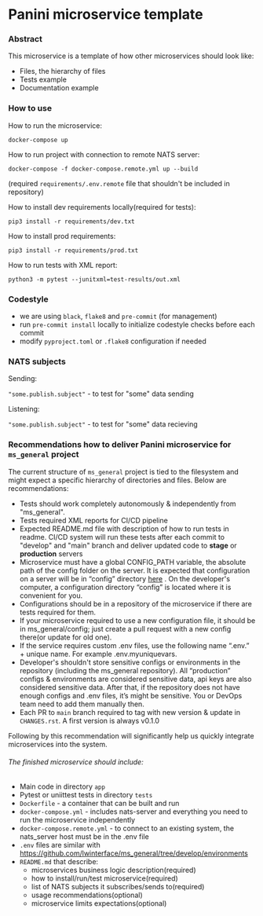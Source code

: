 # Panini microservice template

### Abstract

This microservice is a template of how other microservices should look like:
- Files, the hierarchy of files
- Tests example
- Documentation example

### How to use

How to run the microservice:

`docker-compose up`

How to run project with connection to remote NATS server:

`docker-compose -f docker-compose.remote.yml up --build`

(required `requirements/.env.remote` file that shouldn't be included in repository)

How to install dev requirements locally(required for tests):

`pip3 install -r requirements/dev.txt`

How to install prod requirements:

`pip3 install -r requirements/prod.txt`

How to run tests with XML report:

`python3 -m pytest --junitxml=test-results/out.xml`

### Codestyle
- we are using `black`, `flake8` and `pre-commit` (for management)
- run `pre-commit install` locally to initialize codestyle checks before each commit
- modify `pyproject.toml` or `.flake8` configuration if needed

### NATS subjects

Sending:

`"some.publish.subject"` - to test for "some" data sending

Listening:

`"some.publish.subject"` - to test for "some" data recieving


### Recommendations how to deliver Panini microservice for `ms_general` project


The current structure of `ms_general` project is tied to the filesystem and might expect a specific hierarchy of directories and files.
Below are recommendations:

- Tests should work completely autonomously & independently from "ms_general". 
- Tests required XML reports for CI/CD pipeline
- Expected README.md file with description of how to run tests in readme. CI/CD system will run these tests after each commit to "develop" and "main" branch and deliver updated code to **stage** or **production** servers
- Microservice must have a global CONFIG_PATH variable, the absolute path of the config folder on the server. It is expected that configuration on a server will be in “config” directory [here](https://github.com/lwinterface/ms_general/tree/develop/config) . On the developer's computer, a configuration directory “config” is located where it is convenient for you.
- Configurations should be in a repository of the microservice if there are tests required for them.
- If your microservice required to use a new configuration file, it should be in ms_general/config; just create a pull request with a new config there(or update for old one).
- If the service requires custom .env files, use the following name “.env.” + unique name. For example .env.myuniquevars.
- Developer's shouldn't store sensitive configs or environments in the repository (including the ms_general repository). All “production” configs & environments are considered sensitive data, api keys are also considered sensitive data. After that, if the repository does not have enough configs and .env files, it’s might be sensitive. You or DevOps team need to add them manually then.
- Each PR to `main` branch required to tag with new version & update in `CHANGES.rst`. A first version is always v0.1.0


Following by this recommendation will significantly help us quickly integrate microservices into the system.

###### The finished microservice should include:

- Main code in directory `app`
- Pytest or uniittest tests in directory `tests`
- `Dockerfile` - a container that can be built and run
- `docker-compose.yml` - includes nats-server and everything you need to run the microservice independently
- `docker-compose.remote.yml` - to connect to an existing system, the nats_server host must be in the .env file
- `.env` files are similar with https://github.com/lwinterface/ms_general/tree/develop/environments
- `README.md` that describe:
    - microservices business logic description(required)
    - how to install/run/test microservice(required)
    - list of NATS subjects it subscribes/sends to(required)
    - usage recommendations(optional)
    - microservice limits expectations(optional)

